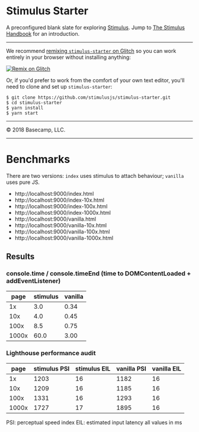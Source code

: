 # Stimulus Starter

A preconfigured blank slate for exploring [Stimulus](https://github.com/stimulusjs/stimulus). Jump to [The Stimulus Handbook](https://stimulusjs.org/handbook/introduction) for an introduction.

---

We recommend [remixing `stimulus-starter` on Glitch](https://glitch.com/edit/#!/import/github/stimulusjs/stimulus-starter) so you can work entirely in your browser without installing anything:

[![Remix on Glitch](https://cdn.glitch.com/2703baf2-b643-4da7-ab91-7ee2a2d00b5b%2Fremix-button.svg)](https://glitch.com/edit/#!/import/github/stimulusjs/stimulus-starter)

Or, if you'd prefer to work from the comfort of your own text editor, you'll need to clone and set up `stimulus-starter`:

```
$ git clone https://github.com/stimulusjs/stimulus-starter.git
$ cd stimulus-starter
$ yarn install
$ yarn start
```

---

© 2018 Basecamp, LLC.

---

# Benchmarks

There are two versions: `index` uses stimulus to attach behaviour; `vanilla` uses pure JS.

- http://localhost:9000/index.html
- http://localhost:9000/index-10x.html
- http://localhost:9000/index-100x.html
- http://localhost:9000/index-1000x.html
- http://localhost:9000/vanilla.html
- http://localhost:9000/vanilla-10x.html
- http://localhost:9000/vanilla-100x.html
- http://localhost:9000/vanilla-1000x.html

## Results

### console.time / console.timeEnd (time to DOMContentLoaded + addEventListener)

| page | stimulus | vanilla |
| ---- | -------- | ------- |
| 1x   |    3.0   |   0.34  |
| 10x  |    4.0   |   0.45  |
| 100x |    8.5   |   0.75  |
| 1000x|    60.0  |   3.00  |

### Lighthouse performance audit

| page | stimulus PSI | stimulus EIL | vanilla PSI | vanilla EIL |
| ---- | ------------ | ------------ | ----------- | ----------- |
| 1x   |    1203      |     16       |    1182     |     16      |
| 10x  |    1209      |     16       |    1185     |     16      |
| 100x |    1331      |     16       |    1293     |     16      |
| 1000x|    1727      |     17       |    1895     |     16      |


PSI: perceptual speed index
EIL: estimated input latency
all values in ms
